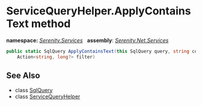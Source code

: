 # ServiceQueryHelper.ApplyContainsText method
**namespace:** *[Serenity.Services](../../README.md#serenity.services-namespace)*   **assembly**: *[Serenity.Net.Services](../../README.md)*

```csharp
public static SqlQuery ApplyContainsText(this SqlQuery query, string containsText, 
    Action<string, long?> filter)
```

## See Also

* class [SqlQuery](../Serenity.Net.Data/../../Serenity.Data/SqlQuery.md)
* class [ServiceQueryHelper](../ServiceQueryHelper.md)